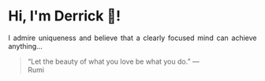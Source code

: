 # Hi, I'm Derrick 👋!
<p align="justify">I admire uniqueness and believe that a clearly focused mind can achieve anything...</p> 
<!-- #quote-start -->
<blockquote>&ldquo;Let the beauty of what you love be what you do.&rdquo; &mdash; <footer>Rumi</footer></blockquote>
<!-- #quote-end -->
